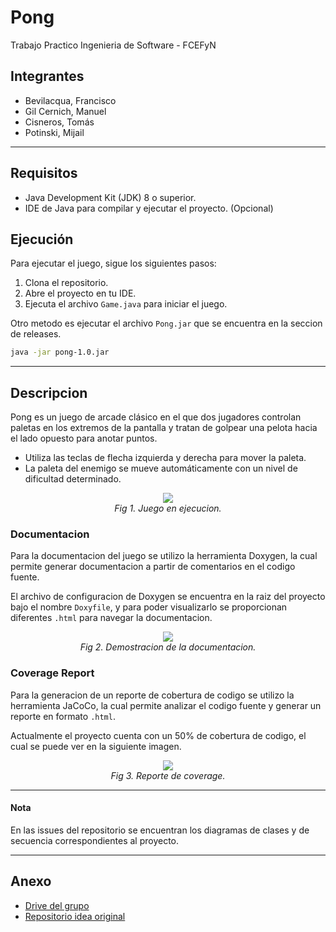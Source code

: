 # Pong

Trabajo Practico Ingenieria de Software - FCEFyN

## Integrantes

- Bevilacqua, Francisco
- Gil Cernich, Manuel
- Cisneros, Tomás
- Potinski, Mijail

---

## Requisitos

- Java Development Kit (JDK) 8 o superior.
- IDE de Java para compilar y ejecutar el proyecto. (Opcional)

## Ejecución
Para ejecutar el juego, sigue los siguientes pasos:

1. Clona el repositorio.
2. Abre el proyecto en tu IDE.
3. Ejecuta el archivo `Game.java` para iniciar el juego.

Otro metodo es ejecutar el archivo `Pong.jar` que se encuentra en la seccion de releases.

```bash
java -jar pong-1.0.jar
```
---

## Descripcion
Pong es un juego de arcade clásico en el que dos jugadores controlan paletas en los extremos de la pantalla y tratan de golpear una pelota hacia el lado opuesto para anotar puntos. 

- Utiliza las teclas de flecha izquierda y derecha para mover la paleta.
- La paleta del enemigo se mueve automáticamente con un nivel de dificultad determinado.

<p align="center">
  <img src="https://github.com/mapkpo/Tp-ingenieria-del-software/assets/20894332/8bb91774-8861-4ac2-a2a0-46efc961f816"><br>
  <em>Fig 1. Juego en ejecucion.</em>
</p>

### Documentacion
Para la documentacion del juego se utilizo la herramienta Doxygen, la cual permite generar documentacion a partir de comentarios en el codigo fuente.

El archivo de configuracion de Doxygen se encuentra en la raiz del proyecto bajo el nombre `Doxyfile`, y para poder visualizarlo se proporcionan diferentes `.html` para navegar la documentacion.

<p align="center">
  <img src="https://github.com/mapkpo/Tp-ingenieria-del-software/assets/20894332/77c34ef9-7211-4af9-b8ca-25e7cf091460"><br>
  <em>Fig 2. Demostracion de la documentacion.</em>
</p>

### Coverage Report
Para la generacion de un reporte de cobertura de codigo se utilizo la herramienta JaCoCo, la cual permite analizar el codigo fuente y generar un reporte en formato `.html`.

Actualmente el proyecto cuenta con un 50% de cobertura de codigo, el cual se puede ver en la siguiente imagen.

<p align="center">
  <img src="https://github.com/mapkpo/Tp-ingenieria-del-software/assets/20894332/e1ebccf9-55de-4247-a58d-06881c8bc4b5"><br>
  <em>Fig 3. Reporte de coverage.</em>
</p>

---

#### Nota
En las issues del repositorio se encuentran los diagramas de clases y de secuencia correspondientes al proyecto.

---

## Anexo

- [Drive del grupo](https://drive.google.com/drive/folders/1aoHKunj3fMuHrh10rXfOI_m_sZGkhvHD?usp=sharing)
- [Repositorio idea original](https://github.com/diegolrs/Pong)
